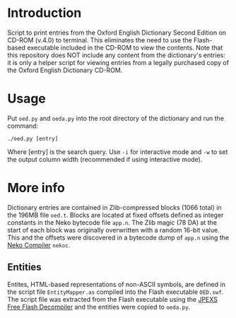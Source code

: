 # Introduction

Script to print entries from the Oxford English Dictionary Second Edition on CD-ROM (v.4.0) to terminal. This eliminates the need to use the Flash-based executable included in the CD-ROM to view the contents. Note that this repository does NOT include any content from the dictionary's entries: it is only a helper script for viewing entries from a legally purchased copy of the Oxford English Dictionary CD-ROM.

# Usage

Put `oed.py` and `oeda.py` into the root directory of the dictionary and run the command:

```
./oed.py [entry]
```

Where [entry] is the search query. Use `-i` for interactive mode and `-w` to set the output column width (recommended if using interactive mode).

#  More info

Dictionary entries are contained in Zlib-compressed blocks (1066 total) in the 196MB file `oed.t`. Blocks are located at fixed offsets defined as integer constants in the Neko bytecode file `app.n`. The Zlib magic (78 DA) at the start of each block was originally overwritten with a random 16-bit value. This and the offsets were discovered in a bytecode dump of `app.n` using the [Neko Compiler](https://nekovm.org/doc/tools/) `nekoc`.

## Entities

Entites, HTML-based representations of non-ASCII symbols, are defined in the script file `EntityMapper.as` compiled into the Flash executable `OED.swf`. The script file was extracted from the Flash executable using the [JPEXS Free Flash Decompiler](https://github.com/jindrapetrik/jpexs-decompiler) and the entities were copied to `oeda.py`.
